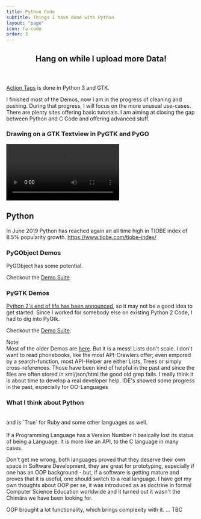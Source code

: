 ```yaml
---
title: Python Code
subtitle: Things I have done with Python
layout: "page"
icon: fa-code
order: 3
---
```


<header>
  <h2 class="alt"><strong>Hang on while I upload more Data!</strong></h2>
</header>

[Action Tags](action_tags.html) is done in Python 3 and GTK.

I finished most of the Demos, now I am in the progress of cleaning and pushing. During that progress, I will focus on the more unusual use-cases. There are plenty sites offering basic tutorials. I am aiming at closing the gap between Python and C Code and offering advanced stuff.

### Drawing on a GTK Textview in PyGTK and PyGO
<video controls>
    <source src="assets/vids/Draw on textview.mp4" type="video/mp4">
    I'm sorry; your browser doesn't support HTML5 video in MP4 with H.264.
</video>

## Python

In June 2019 Python has reached again an all time high in TIOBE index of 8.5% popularity growth.
<https://www.tiobe.com/tiobe-index/>


### PyGObject Demos

PyGObject has some potential.

Checkout the [Demo Suite](https://github.com/Acry/PyGObject-GTK).

### PyGTK Demos

[Python 2's end of life has been announced](https://pythonclock.org/), so it may not be a good idea to get started. Since I worked for somebody else on existing Python 2 Code, I had to dig into PyGtk.

Checkout the [Demo Suite](https://github.com/Acry/PyGTK).

Note:<br>
Most of the older Demos are [here](https://github.com/Acry/CT-Z-Sandbox/tree/master/PyGtk). But it is a mess! Lists don't scale. I don't want to read phonebooks, like the most API-Crawlers offer; even empored by a search-function, most API-Helper are either Lists, Trees or simply cross-references. Those have been kind of helpful in the past and since the files are often stored in xml/json/html the good old grep fails. I really think it is about time to develop a real developer help. IDE's showed some progress in the past, especially for OO-Languages

### What I think about Python
<br>
and is `True` for Ruby and some other languages as well.<br>
<br>
If a Programming Language has a Version Number it basically lost its status of being a Language. It is more like an API, to the C language in many cases.<br>

Don't get me wrong, both languages proved that they deserve their own space in Software Development, they are great for prototyping, especially if one has an OOP background - but, if a software is getting mature and proves that it is useful, one should switch to a real language. I have got my own thoughts about OOP per se, it was introduced as as doctrine in formal Computer Science Education worldwide and it turned out it wasn't the Chimära we have been looking for.

OOP brought a lot functionality, which brings complexity with it. ... TBC
